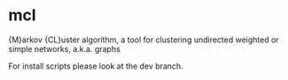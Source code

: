 # mcl
{M}arkov {CL}uster algorithm, a tool for clustering undirected weighted or simple networks, a.k.a. graphs

For install scripts please look at the dev branch.

